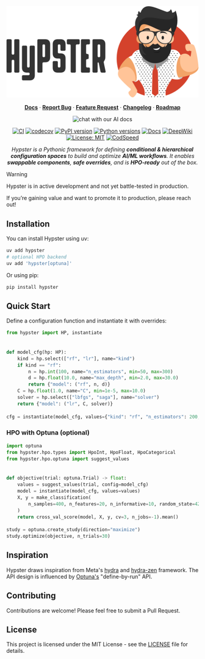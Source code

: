 <p align="center">
  <picture>
    <source srcset="assets/hypster_white_text.png" media="(prefers-color-scheme: dark)">
    <img src="assets/hypster_with_text.png" alt="Hypster Logo" width="600"/>
  </picture>
</p>


<div align="center">
  <div>
    <a href="https://gilad-rubin.gitbook.io/hypster"><strong>Docs</strong></a> ·
    <a href="https://github.com/gilad-rubin/hypster/issues/new?template=bug_report.md"><strong>Report Bug</strong></a> ·
    <a href="https://github.com/gilad-rubin/hypster/issues/new?template=feature_request.md"><strong>Feature Request</strong></a> ·
    <a href="https://github.com/gilad-rubin/hypster/blob/hypster-v2/CHANGELOG.md"><strong>Changelog</strong></a> ·
    <a href="https://github.com/gilad-rubin/hypster/issues?q=is%3Aopen+label%3Aroadmap"><strong>Roadmap</strong></a>
  </div>
</div>

</p>

<p align="center">
  <a href="https://deepwiki.com/gilad-rubin/hypster" style="text-decoration:none;display:inline-block">
    <img src="https://img.shields.io/badge/chat%20with%20our%20AI%20docs-%E2%86%92-72A1FF?style=for-the-badge&logo=readthedocs&logoColor=white"
         alt="chat with our AI docs" width="220">
  </a>

</p>
<p align="center">
  <a href="https://github.com/gilad-rubin/hypster/actions/workflows/ci.yml?query=branch%3Ahypster-v2"><img src="https://github.com/gilad-rubin/hypster/actions/workflows/ci.yml/badge.svg?branch=hypster-v2" alt="CI"/></a>
  <a href="https://codecov.io/gh/gilad-rubin/hypster"><img src="https://codecov.io/gh/gilad-rubin/hypster/branch/hypster-v2/graph/badge.svg" alt="codecov"/></a>
  <a href="https://pypi.org/project/hypster/"><img src="https://img.shields.io/pypi/v/hypster.svg" alt="PyPI version"/></a>
  <a href="https://pypi.org/project/hypster/"><img src="https://img.shields.io/pypi/pyversions/hypster.svg" alt="Python versions"/></a>
  <a href="https://gilad-rubin.gitbook.io/hypster"><img src="https://img.shields.io/badge/docs-gitbook-blue" alt="Docs"/></a>
  <a href="https://deepwiki.com/gilad-rubin/hypster"><img src="https://deepwiki.com/badge.svg" alt="DeepWiki"/></a>
  <a href="LICENSE"><img src="https://img.shields.io/badge/License-MIT-green.svg" alt="License: MIT"/></a>
  <a href="https://codspeed.io/gilad-rubin/hypster"><img src="https://img.shields.io/endpoint?url=https://codspeed.io/badge.json" alt="CodSpeed"/></a>
</p>

<p align="center">
  <em>
    Hypster is a Pythonic framework for defining <b>conditional & hierarchical configuration spaces</b> to build and
    optimize <b>AI/ML workflows</b>. It enables <b>swappable components</b>, <b>safe overrides</b>, and is
    <b>HPO‑ready</b> out of the box.
  </em>
</p>

> [!WARNING]
>
> Hypster is in active development and not yet battle-tested in production.
>
> If you’re gaining value and want to promote it to production, please reach out!

## Installation

You can install Hypster using uv:

```bash
uv add hypster
# optional HPO backend
uv add 'hypster[optuna]'
```

Or using pip:

```bash
pip install hypster
```

## Quick Start

Define a configuration function and instantiate it with overrides:

```python
from hypster import HP, instantiate


def model_cfg(hp: HP):
    kind = hp.select(["rf", "lr"], name="kind")
    if kind == "rf":
        n = hp.int(100, name="n_estimators", min=50, max=300)
        d = hp.float(10.0, name="max_depth", min=2.0, max=30.0)
        return {"model": ("rf", n, d)}
    C = hp.float(1.0, name="C", min=1e-5, max=10.0)
    solver = hp.select(["lbfgs", "saga"], name="solver")
    return {"model": ("lr", C, solver)}

cfg = instantiate(model_cfg, values={"kind": "rf", "n_estimators": 200, "max_depth": 12.5})
```

### HPO with Optuna (optional)

```python
import optuna
from hypster.hpo.types import HpoInt, HpoFloat, HpoCategorical
from hypster.hpo.optuna import suggest_values


def objective(trial: optuna.Trial) -> float:
    values = suggest_values(trial, config=model_cfg)
    model = instantiate(model_cfg, values=values)
    X, y = make_classification(
        n_samples=400, n_features=20, n_informative=10, random_state=42
    )
    return cross_val_score(model, X, y, cv=3, n_jobs=-1).mean()

study = optuna.create_study(direction="maximize")
study.optimize(objective, n_trials=30)
```

## Inspiration

Hypster draws inspiration from Meta's [hydra](https://github.com/facebookresearch/hydra) and [hydra-zen](https://github.com/mit-ll-responsible-ai/hydra-zen) framework.
The API design is influenced by [Optuna's](https://github.com/optuna/optuna) "define-by-run" API.

## Contributing

Contributions are welcome! Please feel free to submit a Pull Request.

## License

This project is licensed under the MIT License - see the [LICENSE](LICENSE) file for details.
